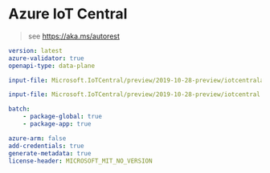 # Azure IoT Central
> see https://aka.ms/autorest
```yaml
version: latest
azure-validator: true
openapi-type: data-plane
```
```yaml $(package-global)
input-file: Microsoft.IoTCentral/preview/2019-10-28-preview/iotcentralapps.json
```
```yaml $(package-app)
input-file: Microsoft.IoTCentral/preview/2019-10-28-preview/iotcentral.json
```
```yaml
batch:
    - package-global: true
    - package-app: true
```
```yaml
azure-arm: false
add-credentials: true
generate-metadata: true
license-header: MICROSOFT_MIT_NO_VERSION
```

